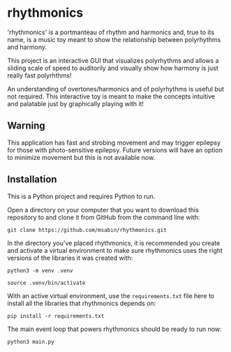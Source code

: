 # rhythmonics
'rhythmonics' is a portmanteau of rhythm and harmonics and, true to its name, is a music toy meant to show the relationship between polyrhythms and harmony.

This project is an interactive GUI that visualizes polyrhythms and allows a sliding scale of speed to auditorily and visually show how harmony is just really fast polyrhthms!

An understanding of overtones/harmonics and of polyrhythms is useful but not required.  This interactive toy is meant to make the concepts intuitive and palatable just by graphically playing with it!

## Warning
This application has fast and strobing movement and may trigger epilepsy for those with photo-sensitive epilepsy.  Future versions will have an option to minimize movement but this is not available now.

## Installation
This is a Python project and requires Python to run.

Open a directory on your computer that you want to download this repository to and clone it from GitHub from the command line with:

`git clone https://github.com/msabin/rhythmonics.git`

In the directory you've placed rhythmonics, it is recommended you create and activate a virtual environment to make sure rhythmonics uses the right versions of the libraries it was created with:

`python3 -m venv .venv`

`source .venv/bin/activate`

With an active virtual environment, use the `requirements.txt` file here to install all the libraries that rhythmonics depends on:

`pip install -r requirements.txt`

The main event loop that powers rhythmonics should be ready to run now:

`python3 main.py`